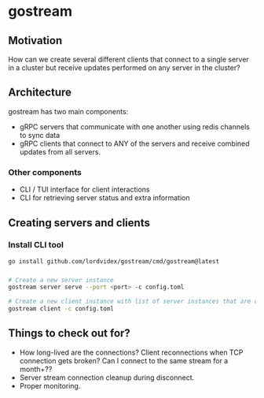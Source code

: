 # gostream

## Motivation
How can we create several different clients that connect to a single server in a cluster but receive updates performed on
any server in the cluster?

## Architecture
gostream has two main components:
- gRPC servers that communicate with one another using redis channels to sync data 
- gRPC clients that connect to ANY of the servers and receive combined updates from all servers.

### Other components
- CLI / TUI interface for client interactions
- CLI for retrieving server status and extra information

## Creating servers and clients
### Install CLI tool

```bash
go install github.com/lordvidex/gostream/cmd/gostream@latest
```

### 
```bash
# Create a new server instance
gostream server serve --port <port> -c config.toml

# Create a new client instance with list of server instances that are client-side loadbalanced
gostream client -c config.toml
```

## Things to check out for?
- How long-lived are the connections? Client reconnections when TCP connection gets broken? Can I connect to the same stream for a month+??
- Server stream connection cleanup during disconnect.
- Proper monitoring.
